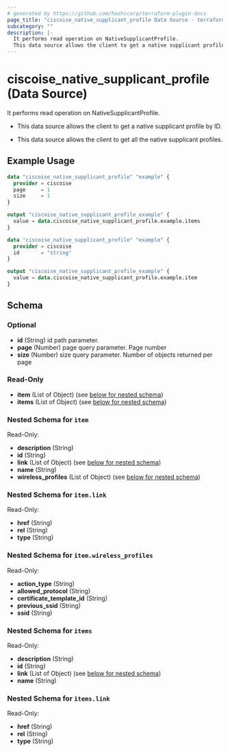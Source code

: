 ```yaml
---
# generated by https://github.com/hashicorp/terraform-plugin-docs
page_title: "ciscoise_native_supplicant_profile Data Source - terraform-provider-ciscoise"
subcategory: ""
description: |-
  It performs read operation on NativeSupplicantProfile.
  This data source allows the client to get a native supplicant profile by ID.This data source allows the client to get all the native supplicant profiles.
---
```


# ciscoise_native_supplicant_profile (Data Source)

It performs read operation on NativeSupplicantProfile.

- This data source allows the client to get a native supplicant profile by ID.

- This data source allows the client to get all the native supplicant profiles.

## Example Usage

```terraform
data "ciscoise_native_supplicant_profile" "example" {
  provider = ciscoise
  page     = 1
  size     = 1
}

output "ciscoise_native_supplicant_profile_example" {
  value = data.ciscoise_native_supplicant_profile.example.items
}

data "ciscoise_native_supplicant_profile" "example" {
  provider = ciscoise
  id       = "string"
}

output "ciscoise_native_supplicant_profile_example" {
  value = data.ciscoise_native_supplicant_profile.example.item
}
```

<!-- schema generated by tfplugindocs -->
## Schema

### Optional

- **id** (String) id path parameter.
- **page** (Number) page query parameter. Page number
- **size** (Number) size query parameter. Number of objects returned per page

### Read-Only

- **item** (List of Object) (see [below for nested schema](#nestedatt--item))
- **items** (List of Object) (see [below for nested schema](#nestedatt--items))

<a id="nestedatt--item"></a>
### Nested Schema for `item`

Read-Only:

- **description** (String)
- **id** (String)
- **link** (List of Object) (see [below for nested schema](#nestedobjatt--item--link))
- **name** (String)
- **wireless_profiles** (List of Object) (see [below for nested schema](#nestedobjatt--item--wireless_profiles))

<a id="nestedobjatt--item--link"></a>
### Nested Schema for `item.link`

Read-Only:

- **href** (String)
- **rel** (String)
- **type** (String)


<a id="nestedobjatt--item--wireless_profiles"></a>
### Nested Schema for `item.wireless_profiles`

Read-Only:

- **action_type** (String)
- **allowed_protocol** (String)
- **certificate_template_id** (String)
- **previous_ssid** (String)
- **ssid** (String)



<a id="nestedatt--items"></a>
### Nested Schema for `items`

Read-Only:

- **description** (String)
- **id** (String)
- **link** (List of Object) (see [below for nested schema](#nestedobjatt--items--link))
- **name** (String)

<a id="nestedobjatt--items--link"></a>
### Nested Schema for `items.link`

Read-Only:

- **href** (String)
- **rel** (String)
- **type** (String)


